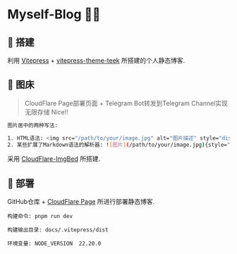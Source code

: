 # Myself-Blog 🎉🎉

## 🧩 搭建
利用 [Vitepress](https://github.com/vuejs/vitepress) + [vitepress-theme-teek](https://github.com/Kele-Bingtang/vitepress-theme-teek) 所搭建的个人静态博客.

## 🎯 图床
> CloudFlare Page部署页面 + Telegram Bot转发到Telegram Channel实现无限存储 Nice!!

``` bash
图片居中的两种写法: 

1. HTML语法: <img src="/path/to/your/image.jpg" alt="图片描述" style="display: block; margin: 0 auto;">
2. 某些扩展了Markdown语法的解析器: ![图片](/path/to/your/image.jpg){style="display: block; margin: 0 auto"}
```

采用 [CloudFlare-ImgBed](https://github.com/MarSeventh/CloudFlare-ImgBed) 所搭建.

## 🏅 部署
GitHub仓库 + [CloudFlare Page](https://dash.cloudflare.com/) 所进行部署静态博客.

```
构建命令: pnpm run dev
```

```
构建输出目录: docs/.vitepress/dist
```

```
环境变量: NODE_VERSION  22.20.0
```


